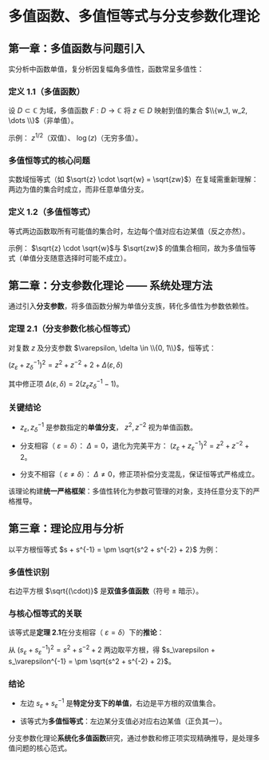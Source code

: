 # 多值函数、多值恒等式与分支参数化理论

## 第一章：多值函数与问题引入

实分析中函数单值，复分析因复幅角多值性，函数常呈多值性：

### 定义 1.1（多值函数）

设 $D \subset \mathbb{C}$ 为域，多值函数 $F: D \to \mathbb{C}$ 将 $z \in D$ 映射到值的集合 $\\{w_1, w_2, \dots \\}$（非单值）。

示例： $z^{1/2}$（双值）、 $\log(z)$（无穷多值）。

### 多值恒等式的核心问题

实数域恒等式（如 $\sqrt{z} \cdot \sqrt{w} = \sqrt{zw}$）在复域需重新理解：两边为值的集合时成立，而非任意单值分支。

### 定义 1.2（多值恒等式）

等式两边函数取所有可能值的集合时，左边每个值对应右边某值（反之亦然）。

示例： $\sqrt{z} \cdot \sqrt{w}$与  $\sqrt{zw}$ 的值集合相同，故为多值恒等式（单值分支随意选择时可能不成立）。

## 第二章：分支参数化理论 —— 系统处理方法

通过引入**分支参数**，将多值函数分解为单值分支族，转化多值性为参数依赖性。

### 定理 2.1（分支参数化核心恒等式）

对复数 $z$ 及分支参数 $\varepsilon, \delta \in \\{0, 1\\}$，恒等式：

$(z_\varepsilon + z_\delta^{-1})^2 = z^2 + z^{-2} + 2 + \Delta(\varepsilon, \delta)$

其中修正项 $\Delta(\varepsilon, \delta) = 2(z_\varepsilon z_\delta^{-1} - 1)$。

### 关键结论



*   $z_\varepsilon, z_\delta^{-1}$ 是参数指定的**单值分支**， $z^2, z^{-2}$ 视为单值函数。

*   分支相容（ $\varepsilon = \delta$）： $\Delta = 0$，退化为完美平方： $(z_\varepsilon + z_\varepsilon^{-1})^2 = z^2 + z^{-2} + 2$。

*   分支不相容（ $\varepsilon \neq \delta$）： $\Delta \neq 0$，修正项补偿分支混乱，保证恒等式严格成立。

该理论构建**统一严格框架**：多值性转化为参数可管理的对象，支持任意分支下的严格推导。

## 第三章：理论应用与分析

以平方根恒等式 $s + s^{-1} = \pm \sqrt{s^2 + s^{-2} + 2}$ 为例：

### 多值性识别

右边平方根 $\sqrt{(\cdot)}$ 是**双值多值函数**（符号 $\pm$ 暗示）。

### 与核心恒等式的关联

该等式是**定理 2.1**在分支相容（ $\varepsilon = \delta$）下的**推论**：

从 $(s_\varepsilon + s_\varepsilon^{-1})^2 = s^2 + s^{-2} + 2$ 两边取平方根，得 $s_\varepsilon + s_\varepsilon^{-1} = \pm \sqrt{s^2 + s^{-2} + 2}$。

### 结论



*   左边 $s_\varepsilon + s_\varepsilon^{-1}$ 是**特定分支下的单值**，右边是平方根的双值集合。

*   该等式为**多值恒等式**：左边某分支值必对应右边某值（正负其一）。

分支参数化理论**系统化多值函数**研究，通过参数和修正项实现精确推导，是处理多值问题的核心范式。
